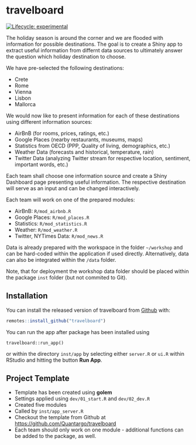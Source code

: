 
<!-- README.md is generated from README.Rmd. Please edit that file -->

# travelboard

<!-- badges: start -->

[![Lifecycle:
experimental](https://img.shields.io/badge/lifecycle-experimental-orange.svg)](https://www.tidyverse.org/lifecycle/#experimental)
<!-- badges: end -->

The holiday season is around the corner and we are flooded with
information for possible destinations. The goal is to create a Shiny app
to extract useful information from differnt data sources to ultimately
answer the question which holiday destination to choose.

We have pre-selected the following destinations:

  - Crete
  - Rome
  - Vienna
  - Lisbon
  - Mallorca

We would now like to present information for each of these destinations
using different information sources:

  - AirBnB (for rooms, prices, ratings, etc.)
  - Google Places (nearby restaurants, museums, maps)
  - Statistics from OECD (PPP, Quality of living, demographics, etc.)
  - Weather Data (forecasts and historical, temperature, rain)
  - Twitter Data (analyzing Twitter stream for respective location,
    sentiment, important words, etc.)

Each team shall choose one information source and create a Shiny
Dashboard page presenting useful information. The respective destination
will serve as an input and can be changed interactively.

Each team will work on one of the prepared modules:

  - AirBnB: `R/mod_airbnb.R`
  - Google Places: `R/mod_places.R`
  - Statistics: `R/mod_statistics.R`
  - Weather: `R/mod_weather.R`
  - Twitter, NYTimes Data: `R/mod_news.R`

Data is already prepared with the workspace in the folder `~/workshop`
and can be hard-coded within the application if used directly.
Alternatively, data can also be integrated within the `/data` folder.

Note, that for deployment the workshop data folder should be placed
within the package `inst` folder (but not commited to Git).

## Installation

You can install the released version of travelboard from
[Github](https://github.com/Quantargo/travelboard) with:

``` r
remotes::install_github("travelboard")
```

You can run the app after package has been installed using

`travelboard::run_app()`

or within the directory `inst/app` by selecting either `server.R` or
`ui.R` within RStudio and hitting the button **Run App**.

## Project Template

  - Template has been created using **golem**
  - Settings applied using `dev/01_start.R` and `dev/02_dev.R`
  - Created five modules
  - Called by `inst/app_server.R`
  - Checkout the template from Github at
    <https://github.com/Quantargo/travelboard>
  - Each team should only work on one module - additional functions can
    be added to the package, as well.
